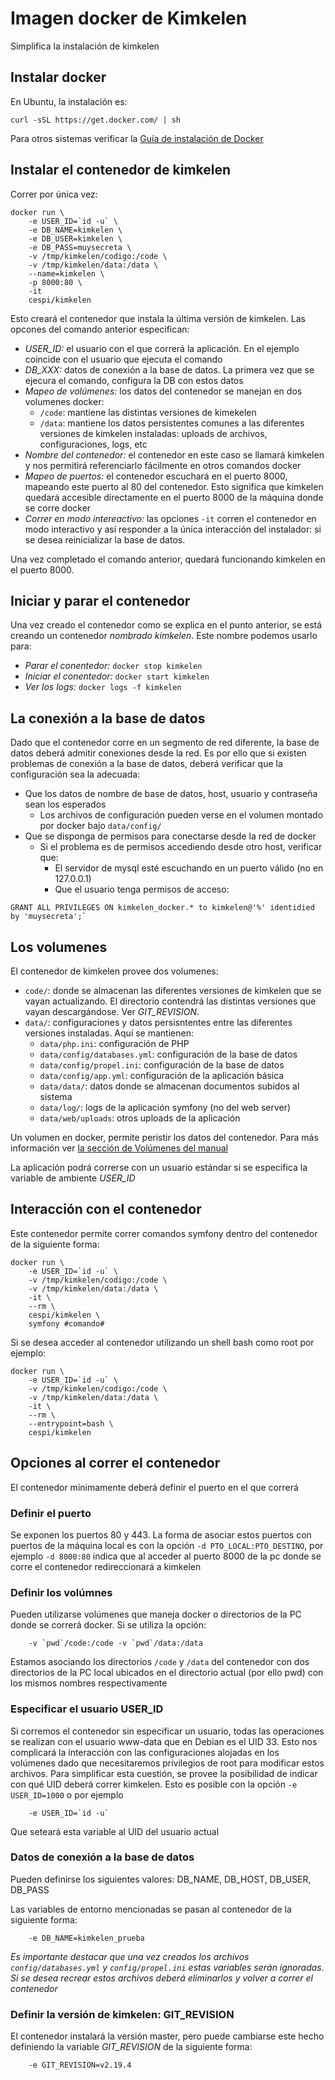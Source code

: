 # Imagen docker de Kimkelen 

Simplifica la instalación de kimkelen

## Instalar docker

En Ubuntu, la instalación es:

```
curl -sSL https://get.docker.com/ | sh
```

Para otros sistemas verificar la [Guía de instalación de
Docker](https://docs.docker.com/installation/)

## Instalar el contenedor de kimkelen

Correr por única vez:

```
docker run \
    -e USER_ID=`id -u` \
    -e DB_NAME=kimkelen \
    -e DB_USER=kimkelen \
    -e DB_PASS=muysecreta \
    -v /tmp/kimkelen/codigo:/code \
    -v /tmp/kimkelen/data:/data \
    --name=kimkelen \
    -p 8000:80 \
    -it
    cespi/kimkelen
```

Esto creará el contenedor que instala la última versión de kimkelen. Las opcones
del comando anterior especifican:

* *USER_ID:* el usuario con el que correrá la aplicación. En el ejemplo coincide
  con el usuario que ejecuta el comando
* *DB_XXX:* datos de conexión a la base de datos. La primera vez que se ejecura
  el comando, configura la DB con estos datos
* *Mapeo de volúmenes:* los datos del contenedor se manejan en dos volumenes
  docker:
  * `/code`: mantiene las distintas versiones de kimekelen
  * `/data`: mantiene los datos persistentes comunes a las diferentes versiones
    de kimkelen instaladas: uploads de archivos, configuraciones, logs, etc
* *Nombre del contenedor:* el contenedor en este caso se llamará kimkelen y nos
  permitirá referenciarlo fácilmente en otros comandos docker
* *Mapeo de puertos:* el contenedor escuchará en el puerto 8000, mapeando este
  puerto al 80 del contenedor. Esto significa que kimkelen quedará accesible
  directamente en el puerto 8000 de la máquina donde se corre docker
* *Correr en modo intereactivo:* las opciones `-it` corren el contenedor en modo
  interactivo y así responder a la única interacción del instalador: si se desea
  reinicializar la base de datos.

Una vez completado el comando anterior, quedará funcionando kimkelen en el
puerto 8000.


## Iniciar y parar el contenedor

Una vez creado el contenedor como se explica en el punto anterior, se está
creando un contenedor *nombrado kimkelen*. Este nombre podemos usarlo para:

* *Parar el conentedor:* `docker stop kimkelen`
* *Iniciar el conentedor:* `docker start kimkelen`
* *Ver los logs:* `docker logs -f kimkelen`

## La conexión a la base de datos

Dado que el contenedor corre en un segmento de red diferente, la base de datos
deberá admitir conexiones desde la red. Es por ello que si existen problemas de
conexión  a la base de datos, deberá verificar que la configuración sea la adecuada:

* Que los datos de nombre de base de datos, host, usuario y contraseña sean los
  esperados
  * Los archivos de configuración pueden verse en el volumen montado por docker
    bajo `data/config/`
* Que se disponga de permisos para conectarse desde la red de docker
  * Si el problema es de permisos accediendo desde otro host, verificar que:
    * El servidor de mysql esté escuchando en un puerto válido (no en 127.0.0.1)
    * Que el usuario tenga permisos de acceso: 

```
GRANT ALL PRIVILEGES ON kimkelen_docker.* to kimkelen@'%' identidied by 'muysecreta';`
```


## Los volumenes

El contenedor de kimkelen provee dos volumenes:

* `code/`: donde se almacenan las diferentes versiones de kimkelen que se vayan
  actualizando. El directorio contendrá las distintas versiones que vayan
descargándose. Ver *GIT_REVISION*. 
* `data/`: configuraciones y datos persisntentes entre las diferentes
  versiones instaladas. Aquí se mantienen:
  * `data/php.ini`: configuración de PHP
  * `data/config/databases.yml`: configuración de la base de datos
  * `data/config/propel.ini`: configuración de la base de datos
  * `data/config/app.yml`: configuración de la aplicación básica
  * `data/data/`: datos donde se almacenan documentos subidos al sistema
  * `data/log/`: logs de la aplicación symfony (no del web server)
  * `data/web/uploads`: otros uploads de la aplicación

Un volumen en docker, permite peristir los datos del contenedor. Para más
información ver [la sección de Volúmenes del
manual](https://docs.docker.com/userguide/dockervolumes/)

La aplicación podrá correrse con un usuario estándar si se especifica la
variable de ambiente *USER_ID*

## Interacción con el contenedor

Este contenedor permite correr comandos symfony dentro del contenedor de la
siguiente forma:

```
docker run \
    -e USER_ID=`id -u` \
    -v /tmp/kimkelen/codigo:/code \
    -v /tmp/kimkelen/data:/data \
    -it \
    --rm \
    cespi/kimkelen \
    symfony #comando#
```

Si se desea acceder al contenedor utilizando un shell bash como root por ejemplo:

```
docker run \
    -e USER_ID=`id -u` \
    -v /tmp/kimkelen/codigo:/code \
    -v /tmp/kimkelen/data:/data \
    -it \
    --rm \
    --entrypoint=bash \
    cespi/kimkelen
```

## Opciones al correr el contenedor

El contenedor mínimamente deberá definir el puerto en el que correrá

### Definir el puerto

Se exponen los puertos 80 y 443. La forma de asociar estos puertos con puertos
de la máquina local es con la opción `-d PTO_LOCAL:PTO_DESTINO`, por ejemplo `-d
8000:80` indica que al acceder al puerto 8000 de la pc donde se corre el
contenedor redireccionará a kimkelen

### Definir los volúmnes

Pueden utilizarse volúmenes que maneja docker o directorios de la PC donde se
correrá docker. Si se utiliza la opción:

```
    -v `pwd`/code:/code -v `pwd`/data:/data
```

Estamos asociando los directorios `/code` y `/data` del contenedor con dos
directorios de la PC local ubicados en el directorio actual (por ello pwd) con
los mismos nombres respectivamente

### Especificar el usuario USER_ID

Si corremos el contenedor sin especificar un usuario, todas las operaciones se
realizan con el usuario www-data que en Debian es el UID 33. Esto nos complicará
la interacción con las configuraciones alojadas en los volúmenes dado que necesitaremos
privilegios de root para modificar estos archivos.
Para simplificar esta cuestión, se provee la posibilidad de indicar con qué UID
deberá correr kimkelen. Esto es posible con la opción `-e USER_ID=1000` o por
ejemplo

```
    -e USER_ID=`id -u`
```

Que seteará esta variable al UID del usuario actual

### Datos de conexión a la base de datos

Pueden definirse los siguientes valores: DB_NAME, DB_HOST, DB_USER, DB_PASS

Las variables de entorno mencionadas se pasan al contenedor de la siguiente
forma:

```
    -e DB_NAME=kimkelen_prueba
```

*Es importante destacar que una vez creados los archivos `config/databases.yml`
y `config/propel.ini` estas variables serán ignoradas. Si se desea recrear estos
archivos deberá eliminarlos y volver a correr el contenedor*

### Definir la versión de kimkelen: GIT_REVISION

El contenedor instalará la versión master, pero puede cambiarse este hecho
definiendo la variable *GIT_REVISION* de la siguiente forma:

```
    -e GIT_REVISION=v2.19.4
```

